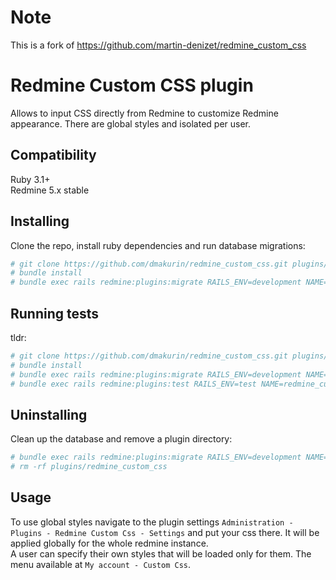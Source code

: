 # Note

This is a fork of https://github.com/martin-denizet/redmine_custom_css

# Redmine Custom CSS plugin

Allows to input CSS directly from Redmine to customize Redmine appearance.
There are global styles and isolated per user.

## Compatibility

Ruby 3.1+  
Redmine 5.x stable

## Installing

Clone the repo, install ruby dependencies and run database migrations:

```bash
# git clone https://github.com/dmakurin/redmine_custom_css.git plugins/redmine_custom_css
# bundle install
# bundle exec rails redmine:plugins:migrate RAILS_ENV=development NAME=redmine_custom_css
```

## Running tests

tldr:
```bash
# git clone https://github.com/dmakurin/redmine_custom_css.git plugins/redmine_custom_css
# bundle install
# bundle exec rails redmine:plugins:migrate RAILS_ENV=development NAME=redmine_custom_css
# bundle exec rails redmine:plugins:test RAILS_ENV=test NAME=redmine_custom_css
```

## Uninstalling

Clean up the database and remove a plugin directory:

```bash
# bundle exec rails redmine:plugins:migrate RAILS_ENV=development NAME=redmine_custom_css
# rm -rf plugins/redmine_custom_css
```

## Usage

To use global styles navigate to the plugin settings `Administration - Plugins - Redmine Custom Css - Settings` and put your css there. It will be applied globally for the whole redmine instance.  
A user can specify their own styles that will be loaded only for them. The menu available at `My account - Custom Css`. 

